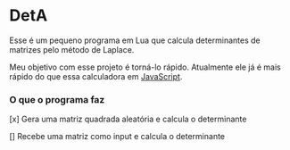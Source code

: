 # DetA

Esse é um pequeno programa em Lua que calcula determinantes de matrizes pelo método de Laplace.

Meu objetivo com esse projeto é torná-lo rápido. Atualmente ele já é mais rápido do que essa calculadora em [JavaScript](https://matrixcalc.org/det.html).

### O que o programa faz

[x] Gera uma matriz quadrada aleatória e calcula o determinante

[] Recebe uma matriz como input e calcula o determinante
